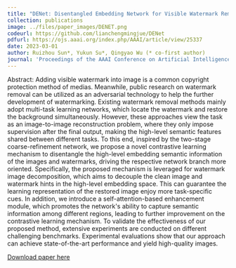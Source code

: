 ```yaml
---
title: "DENet: Disentangled Embedding Network for Visible Watermark Removal"
collection: publications
image: ../files/paper_images/DENET.png
codeurl: https://github.com/lianchengmingjue/DENet
pdfurl: https://ojs.aaai.org/index.php/AAAI/article/view/25337
date: 2023-03-01
author: Ruizhou Sun*, Yukun Su*, Qingyao Wu (* co-first author)
journal: 'Proceedings of the AAAI Conference on Artificial Intelligence (AAAI2023) Oral'
---
```


Abstract: Adding visible watermark into image is a common copyright protection method of medias. Meanwhile, public research on watermark removal can be utilized as an adversarial technology to help the further development of watermarking. Existing watermark removal methods mainly adopt multi-task learning networks, which locate the watermark and restore the background simultaneously. However, these approaches view the task as an image-to-image reconstruction problem, where they only impose supervision after the final output, making the high-level semantic features shared between different tasks. To this end, inspired by the two-stage coarse-refinement network, we propose a novel contrastive learning mechanism to disentangle the high-level embedding semantic information of the images and watermarks, driving the respective network branch more oriented. Specifically, the proposed mechanism is leveraged for watermark image decomposition, which aims to decouple the clean image and watermark hints in the high-level embedding space. This can guarantee the learning representation of the restored image enjoy more task-specific cues. In addition, we introduce a self-attention-based enhancement module, which promotes the network's ability to capture semantic information among different regions, leading to further improvement on the contrastive learning mechanism. To validate the effectiveness of our proposed method, extensive experiments are conducted on different challenging benchmarks. Experimental evaluations show that our approach can achieve state-of-the-art performance and yield high-quality images.

[Download paper here](https://ojs.aaai.org/index.php/AAAI/article/view/25337)

